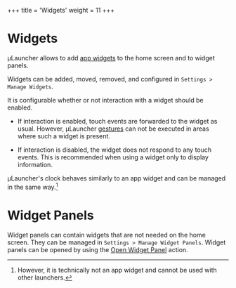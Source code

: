 +++
  title = 'Widgets'
  weight = 11
+++

# Widgets

&mu;Launcher allows to add [app widgets](https://developer.android.com/develop/ui/views/appwidgets/overview) to the home screen and to widget panels.

Widgets can be added, moved, removed, and configured in `Settings > Manage Widgets`.

It is configurable whether or not interaction with a widget should be enabled.

* If interaction is enabled, touch events are forwarded to the widget as usual.
However, &mu;Launcher [gestures](/docs/actions-and-gestures/) can not be executed in areas where such a widget is present.

* If interaction is disabled, the widget does not respond to any touch events.
    This is recommended when using a widget only to display information.

&mu;Launcher's clock behaves similarly to an app widget and can be managed in the same way.[^1]

[^1]: However, it is technically not an app widget and cannot be used with other launchers.

# Widget Panels

Widget panels can contain widgets that are not needed on the home screen.
They can be managed in `Settings > Manage Widget Panels`.
Widget panels can be opened by using the [Open Widget Panel](/docs/actions-and-gestures/#available-actions) action.
